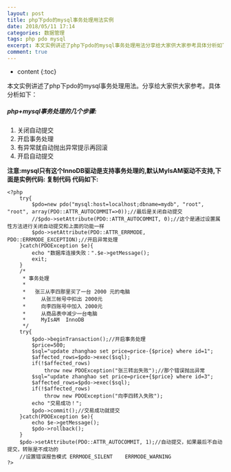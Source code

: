 ```yaml
---
layout: post
title: php下pdo的mysql事务处理用法实例
date: 2018/05/11 17:14
categories: 数据管理
tags: php pdo mysql
excerpt: 本文实例讲述了php下pdo的mysql事务处理用法分享给大家供大家参考具体分析如下h5phpmysql事务处理的几个步骤h5olli关闭自动提交lili开启事务处理lili有异常就自动抛出异常提示再回滚lili开启自动提交liolstrong注意mysql只有这个InnoDB驱动是支持事务处理的默认MyIsAM驱动不支持下面是实例代码复制代码代码如下strongpredatalanguageco
comment: true
---
```


* content
{:toc}

本文实例讲述了php下pdo的mysql事务处理用法。分享给大家供大家参考。具体分析如下：

##### php+mysql事务处理的几个步骤:

  1. 关闭自动提交
  2. 开启事务处理
  3. 有异常就自动抛出异常提示再回滚
  4. 开启自动提交

**注意:mysql只有这个InnoDB驱动是支持事务处理的,默认MyIsAM驱动不支持,下面是实例代码: 复制代码 代码如下:**

    
    
    <?php 
        try{ 
            $pdo=new pdo("mysql:host=localhost;dbname=mydb", "root", "root", array(PDO::ATTR_AUTOCOMMIT=>0));//最后是关闭自动提交 
            //$pdo->setAttribute(PDO::ATTR_AUTOCOMMIT, 0);//这个是通过设置属性方法进行关闭自动提交和上面的功能一样 
            $pdo->setAttribute(PDO::ATTR_ERRMODE,  PDO::ERRMODE_EXCEPTION);//开启异常处理 
        }catch(PDOException $e){ 
            echo "数据库连接失败：".$e->getMessage(); 
            exit;
        } 
        /* 
         * 事务处理 
         * 
         *   张三从李四那里买了一台 2000 元的电脑 
         *     从张三帐号中扣出 2000元 
         *     向李四账号中加入 2000元 
         *     从商品表中减少一台电脑 
         *     MyIsAM  InnoDB 
         */ 
        try{ 
            $pdo->beginTransaction();//开启事务处理        
            $price=500; 
            $sql="update zhanghao set price=price-{$price} where id=1"; 
            $affected_rows=$pdo->exec($sql); 
            if(!$affected_rows) 
                throw new PDOException("张三转出失败");//那个错误抛出异常 
            $sql="update zhanghao set price=price+{$price} where id=3"; 
            $affected_rows=$pdo->exec($sql);       
            if(!$affected_rows) 
                throw new PDOException("向李四转入失败"); 
            echo "交易成功！"; 
            $pdo->commit();//交易成功就提交 
        }catch(PDOException $e){ 
            echo $e->getMessage(); 
            $pdo->rollback(); 
        }   
        $pdo->setAttribute(PDO::ATTR_AUTOCOMMIT, 1);//自动提交，如果最后不自动提交，转账是不成功的   
        //设置错误报告模式 ERRMODE_SILENT    ERRMODE_WARNING 
    ?>
    


    